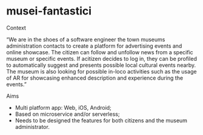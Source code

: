 # musei-fantastici

Context

“We are in the shoes of a software engineer the town museums administration contacts to create a platform for advertising events and online showcase. The citizen can follow and unfollow news from a specific museum or specific events. If acitizen decides to log in, they can be profiled to automatically suggest and presents possible local cultural events nearby. The museum is also looking for possible in-loco activities such as the usage of AR for showcasing enhanced description and experience during the events.”

Aims

- Multi platform app: Web, iOS, Android;
- Based on microservice and/or serverless;
- Needs to be designed the features for both citizens and the museum administrator.
